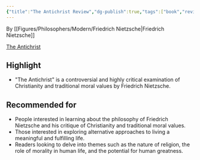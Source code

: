 ```yaml
---
{"title":"The Antichrist Review","dg-publish":true,"tags":["book","review","philosophy","Nietzsche"],"permalink":"/books/the-antichrist/","dgPassFrontmatter":true}
---
```


By [[Figures/Philosophers/Modern/Friedrich Nietzsche\|Friedrich Nietzsche]]

[The Antichrist](https://www.amazon.com/Antichrist-Dover-Thrift-Editions/dp/0486298441)

## Highlight

-   "The Antichrist" is a controversial and highly critical examination of Christianity and traditional moral values by Friedrich Nietzsche.

## Recommended for

-   People interested in learning about the philosophy of Friedrich Nietzsche and his critique of Christianity and traditional moral values.
-   Those interested in exploring alternative approaches to living a meaningful and fulfilling life.
-   Readers looking to delve into themes such as the nature of religion, the role of morality in human life, and the potential for human greatness.
